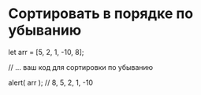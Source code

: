 # Сортировать в порядке по убыванию         <br/>

let arr = [5, 2, 1, -10, 8];                <br/>

// ... ваш код для сортировки по убыванию   <br/>

alert( arr ); // 8, 5, 2, 1, -10            <br/>                       